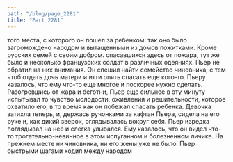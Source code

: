 ```yaml
---
path: "/blog/page_2281"
title: "Part 2281"
---
```


того места, с которого он пошел за ребенком: так оно было загромождено народом и вытащенными из домов пожитками. Кроме русских семей с своим добром. спасавшихся здесь от пожара, тут же было и несколько французских солдат в различных одеяниях. Пьер не обратил на них внимания. Он спешил найти семейство чиновника, с тем чтоб отдать дочь матери и итти опять спасать еще кого-то. Пьеру казалось, что ему что-то еще многое и поскорее нужно сделать. Разогревшись от жара и беготни, Пьер еще сильнее в эту минуту испытывал то чувство молодости, оживления и решительности, которое охватило его, в то время как он побежал спасать ребенка. Девочка затихла теперь, и, держась ручонками за кафтан Пьера, сидела на его руке и, как дикий зверок, оглядывалась вокруг себя. Пьер изредка поглядывал на нее и слегка улыбался. Ему казалось, что он видел что-то трогательно-невинное в этом испуганном и болезненном личике.
На прежнем месте ни чиновника, ни его жены уже не было. Пьер быстрыми шагами ходил между народом

